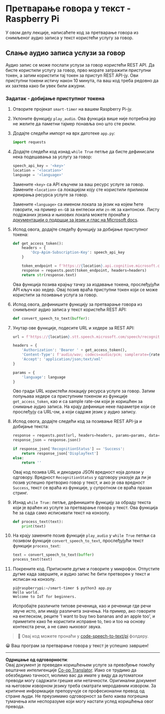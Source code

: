 <!--
CO_OP_TRANSLATOR_METADATA:
{
  "original_hash": "af249a24d4fe4f4de4806adbc3bc9d86",
  "translation_date": "2025-08-28T12:57:32+00:00",
  "source_file": "6-consumer/lessons/1-speech-recognition/pi-speech-to-text.md",
  "language_code": "sr"
}
-->
# Претварање говора у текст - Raspberry Pi

У овом делу лекције, написаћете код за претварање говора из снимљеног аудио записа у текст користећи услугу за говор.

## Слање аудио записа услузи за говор

Аудио запис се може послати услузи за говор користећи REST API. Да бисте користили услугу за говор, прво морате затражити приступни токен, а затим користити тај токен за приступ REST API-ју. Ови приступни токени истичу након 10 минута, па ваш код треба редовно да их захтева како би увек били ажурни.

### Задатак - добијање приступног токена

1. Отворите пројекат `smart-timer` на вашем Raspberry Pi-ју.

1. Уклоните функцију `play_audio`. Ова функција више није потребна јер не желите да паметни тајмер понавља оно што сте рекли.

1. Додајте следећи импорт на врх датотеке `app.py`:

    ```python
    import requests
    ```

1. Додајте следећи код изнад `while True` петље да бисте дефинисали нека подешавања за услугу за говор:

    ```python
    speech_api_key = '<key>'
    location = '<location>'
    language = '<language>'
    ```

    Замените `<key>` са API кључем за ваш ресурс услуге за говор. Замените `<location>` са локацијом коју сте користили приликом креирања ресурса услуге за говор.

    Замените `<language>` са именом локала за језик на којем ћете говорити, на пример `en-GB` за енглески или `zn-HK` за кантонски. Листу подржаних језика и њихових локала можете пронаћи у [документацији о подршци за језик и глас на Microsoft docs](https://docs.microsoft.com/azure/cognitive-services/speech-service/language-support?WT.mc_id=academic-17441-jabenn#speech-to-text).

1. Испод овога, додајте следећу функцију за добијање приступног токена:

    ```python
    def get_access_token():
        headers = {
            'Ocp-Apim-Subscription-Key': speech_api_key
        }
    
        token_endpoint = f'https://{location}.api.cognitive.microsoft.com/sts/v1.0/issuetoken'
        response = requests.post(token_endpoint, headers=headers)
        return str(response.text)
    ```

    Ова функција позива крајњу тачку за издавање токена, прослеђујући API кључ као хедер. Овај позив враћа приступни токен који се може користити за позивање услуга за говор.

1. Испод овога, дефинишите функцију за претварање говора из снимљеног аудио записа у текст користећи REST API:

    ```python
    def convert_speech_to_text(buffer):
    ```

1. Унутар ове функције, подесите URL и хедере за REST API:

    ```python
    url = f'https://{location}.stt.speech.microsoft.com/speech/recognition/conversation/cognitiveservices/v1'

    headers = {
        'Authorization': 'Bearer ' + get_access_token(),
        'Content-Type': f'audio/wav; codecs=audio/pcm; samplerate={rate}',
        'Accept': 'application/json;text/xml'
    }

    params = {
        'language': language
    }
    ```

    Ово гради URL користећи локацију ресурса услуге за говор. Затим попуњава хедере са приступним токеном из функције `get_access_token`, као и са sample rate-ом који је коришћен за снимање аудио записа. На крају дефинише неке параметре који се прослеђују са URL-ом, а који садрже језик у аудио запису.

1. Испод овога, додајте следећи код за позивање REST API-ја и добијање текста:

    ```python
    response = requests.post(url, headers=headers, params=params, data=buffer)
    response_json = response.json()

    if response_json['RecognitionStatus'] == 'Success':
        return response_json['DisplayText']
    else:
        return ''
    ```

    Овај код позива URL и декодира JSON вредност која долази у одговору. Вредност `RecognitionStatus` у одговору указује да ли је позив успешно претворио говор у текст, и ако је ова вредност `Success`, текст се враћа из функције, у супротном се враћа празан стринг.

1. Изнад `while True:` петље, дефинишите функцију за обраду текста који је враћен из услуге за претварање говора у текст. Ова функција ће за сада само исписивати текст на конзолу.

    ```python
    def process_text(text):
        print(text)
    ```

1. На крају замените позив функције `play_audio` у `while True` петљи са позивом функције `convert_speech_to_text`, прослеђујући текст функцији `process_text`:

    ```python
    text = convert_speech_to_text(buffer)
    process_text(text)
    ```

1. Покрените код. Притисните дугме и говорите у микрофон. Отпустите дугме када завршите, и аудио запис ће бити претворен у текст и исписан на конзолу.

    ```output
    pi@raspberrypi:~/smart-timer $ python3 app.py 
    Hello world.
    Welcome to IoT for beginners.
    ```

    Испробајте различите типове реченица, као и реченице где речи звуче исто, али имају различита значења. На пример, ако говорите на енглеском, реците 'I want to buy two bananas and an apple too', и приметите како ће користити исправне to, two и too на основу контекста речи, а не само њиховог звука.

> 💁 Овај код можете пронаћи у [code-speech-to-text/pi](../../../../../6-consumer/lessons/1-speech-recognition/code-speech-to-text/pi) фолдеру.

😀 Ваш програм за претварање говора у текст је успешно завршен!

---

**Одрицање од одговорности**:  
Овај документ је преведен коришћењем услуге за превођење помоћу вештачке интелигенције [Co-op Translator](https://github.com/Azure/co-op-translator). Иако се трудимо да обезбедимо тачност, молимо вас да имате у виду да аутоматски преводи могу садржати грешке или нетачности. Оригинални документ на његовом изворном језику треба сматрати меродавним извором. За критичне информације препоручује се професионални превод од стране људи. Не преузимамо одговорност за било каква погрешна тумачења или неспоразуме који могу настати услед коришћења овог превода.